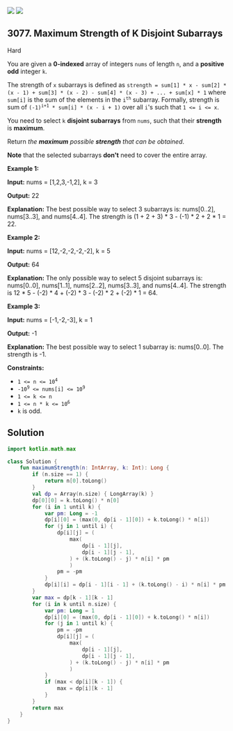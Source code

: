 [![](https://img.shields.io/github/stars/javadev/LeetCode-in-Kotlin?label=Stars&style=flat-square)](https://github.com/javadev/LeetCode-in-Kotlin)
[![](https://img.shields.io/github/forks/javadev/LeetCode-in-Kotlin?label=Fork%20me%20on%20GitHub%20&style=flat-square)](https://github.com/javadev/LeetCode-in-Kotlin/fork)

## 3077\. Maximum Strength of K Disjoint Subarrays

Hard

You are given a **0-indexed** array of integers `nums` of length `n`, and a **positive** **odd** integer `k`.

The strength of `x` subarrays is defined as `strength = sum[1] * x - sum[2] * (x - 1) + sum[3] * (x - 2) - sum[4] * (x - 3) + ... + sum[x] * 1` where `sum[i]` is the sum of the elements in the <code>i<sup>th</sup></code> subarray. Formally, strength is sum of <code>(-1)<sup>i+1</sup> * sum[i] * (x - i + 1)</code> over all `i`'s such that `1 <= i <= x`.

You need to select `k` **disjoint subarrays** from `nums`, such that their **strength** is **maximum**.

Return _the **maximum** possible **strength** that can be obtained_.

**Note** that the selected subarrays **don't** need to cover the entire array.

**Example 1:**

**Input:** nums = [1,2,3,-1,2], k = 3

**Output:** 22

**Explanation:** The best possible way to select 3 subarrays is: nums[0..2], nums[3..3], and nums[4..4]. The strength is (1 + 2 + 3) \* 3 - (-1) \* 2 + 2 \* 1 = 22.

**Example 2:**

**Input:** nums = [12,-2,-2,-2,-2], k = 5

**Output:** 64

**Explanation:** The only possible way to select 5 disjoint subarrays is: nums[0..0], nums[1..1], nums[2..2], nums[3..3], and nums[4..4]. The strength is 12 \* 5 - (-2) \* 4 + (-2) \* 3 - (-2) \* 2 + (-2) \* 1 = 64.

**Example 3:**

**Input:** nums = [-1,-2,-3], k = 1

**Output:** -1

**Explanation:** The best possible way to select 1 subarray is: nums[0..0]. The strength is -1.

**Constraints:**

*   <code>1 <= n <= 10<sup>4</sup></code>
*   <code>-10<sup>9</sup> <= nums[i] <= 10<sup>9</sup></code>
*   `1 <= k <= n`
*   <code>1 <= n * k <= 10<sup>6</sup></code>
*   `k` is odd.

## Solution

```kotlin
import kotlin.math.max

class Solution {
    fun maximumStrength(n: IntArray, k: Int): Long {
        if (n.size == 1) {
            return n[0].toLong()
        }
        val dp = Array(n.size) { LongArray(k) }
        dp[0][0] = k.toLong() * n[0]
        for (i in 1 until k) {
            var pm: Long = -1
            dp[i][0] = (max(0, dp[i - 1][0]) + k.toLong() * n[i])
            for (j in 1 until i) {
                dp[i][j] = (
                    max(
                        dp[i - 1][j],
                        dp[i - 1][j - 1],
                    ) + (k.toLong() - j) * n[i] * pm
                    )
                pm = -pm
            }
            dp[i][i] = dp[i - 1][i - 1] + (k.toLong() - i) * n[i] * pm
        }
        var max = dp[k - 1][k - 1]
        for (i in k until n.size) {
            var pm: Long = 1
            dp[i][0] = (max(0, dp[i - 1][0]) + k.toLong() * n[i])
            for (j in 1 until k) {
                pm = -pm
                dp[i][j] = (
                    max(
                        dp[i - 1][j],
                        dp[i - 1][j - 1],
                    ) + (k.toLong() - j) * n[i] * pm
                    )
            }
            if (max < dp[i][k - 1]) {
                max = dp[i][k - 1]
            }
        }
        return max
    }
}
```